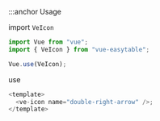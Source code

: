 :::anchor Usage

import `VeIcon`

```javascript
import Vue from "vue";
import { VeIcon } from "vue-easytable";

Vue.use(VeIcon);
```

use

```javascript
<template>
  <ve-icon name="double-right-arrow" />;
</template>
```
